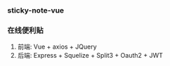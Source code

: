 ### sticky-note-vue 
### 在线便利贴
1. 前端: Vue + axios + JQuery
2. 后端: Express + Squelize + Split3 + Oauth2 + JWT
 